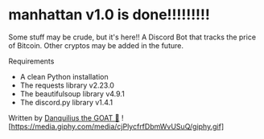 # manhattan v1.0 is done!!!!!!!!!
Some stuff may be crude, but it's here!!
A Discord Bot that tracks the price of Bitcoin. Other cryptos may be added in the future.

Requirements
-   A clean Python installation
-   The requests library v2.23.0
-   The beautifulsoup library v4.9.1
-   The discord.py library v1.4.1

Written by [Danquilius the GOAT 🐐](https://github.com/Danquilius)
![https://media.giphy.com/media/cjPlycfrfDbmWvUSuQ/giphy.gif]
